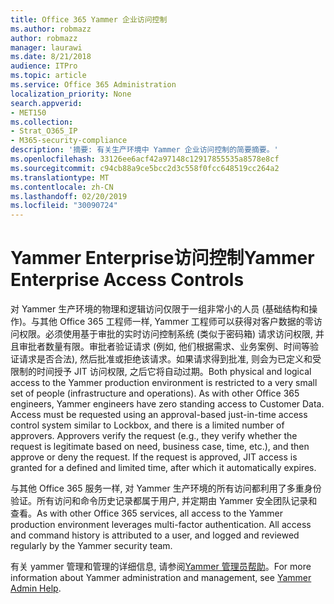 ```yaml
---
title: Office 365 Yammer 企业访问控制
ms.author: robmazz
author: robmazz
manager: laurawi
ms.date: 8/21/2018
audience: ITPro
ms.topic: article
ms.service: Office 365 Administration
localization_priority: None
search.appverid:
- MET150
ms.collection:
- Strat_O365_IP
- M365-security-compliance
description: '摘要: 有关生产环境中 Yammer 企业访问控制的简要摘要。'
ms.openlocfilehash: 33126ee6acf42a97148c12917855535a8578e8cf
ms.sourcegitcommit: c94cb88a9ce5bcc2d3c558f0fcc648519cc264a2
ms.translationtype: MT
ms.contentlocale: zh-CN
ms.lasthandoff: 02/20/2019
ms.locfileid: "30090724"
---
```

# <a name="yammer-enterprise-access-controls"></a><span data-ttu-id="5a3e7-103">Yammer Enterprise访问控制</span><span class="sxs-lookup"><span data-stu-id="5a3e7-103">Yammer Enterprise Access Controls</span></span> 

<span data-ttu-id="5a3e7-p101">对 Yammer 生产环境的物理和逻辑访问仅限于一组非常小的人员 (基础结构和操作)。与其他 Office 365 工程师一样, Yammer 工程师可以获得对客户数据的零访问权限。必须使用基于审批的实时访问控制系统 (类似于密码箱) 请求访问权限, 并且审批者数量有限。审批者验证请求 (例如, 他们根据需求、业务案例、时间等验证请求是否合法), 然后批准或拒绝该请求。如果请求得到批准, 则会为已定义和受限制的时间授予 JIT 访问权限, 之后它将自动过期。</span><span class="sxs-lookup"><span data-stu-id="5a3e7-p101">Both physical and logical access to the Yammer production environment is restricted to a very small set of people (infrastructure and operations). As with other Office 365 engineers, Yammer engineers have zero standing access to Customer Data. Access must be requested using an approval-based just-in-time access control system similar to Lockbox, and there is a limited number of approvers. Approvers verify the request (e.g., they verify whether the request is legitimate based on need, business case, time, etc.), and then approve or deny the request. If the request is approved, JIT access is granted for a defined and limited time, after which it automatically expires.</span></span> 

<span data-ttu-id="5a3e7-p102">与其他 Office 365 服务一样, 对 Yammer 生产环境的所有访问都利用了多重身份验证。所有访问和命令历史记录都属于用户, 并定期由 Yammer 安全团队记录和查看。</span><span class="sxs-lookup"><span data-stu-id="5a3e7-p102">As with other Office 365 services, all access to the Yammer production environment leverages multi-factor authentication. All access and command history is attributed to a user, and logged and reviewed regularly by the Yammer security team.</span></span>

<span data-ttu-id="5a3e7-111">有关 yammer 管理和管理的详细信息, 请参阅[Yammer 管理员帮助](https://support.office.com/article/yammer-–-admin-help-e1464355-1f97-49ac-b2aa-dd320b179dbe?ui=en-US&rs=en-US&ad=US)。</span><span class="sxs-lookup"><span data-stu-id="5a3e7-111">For more information about Yammer administration and management, see [Yammer Admin Help](https://support.office.com/article/yammer-–-admin-help-e1464355-1f97-49ac-b2aa-dd320b179dbe?ui=en-US&rs=en-US&ad=US).</span></span>